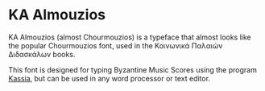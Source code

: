 # KA Almouzios

KA Almouzios (almost Chourmouzios) is a typeface that almost looks like the popular Chourmouzios font, used in the Κοινωνικά Παλαιών Διδασκάλων books.

This font is designed for typing Byzantine Music Scores using the program [Kassia](https://github.com/t-bullock/Kassia), but can be used in any word processor or text editor.
